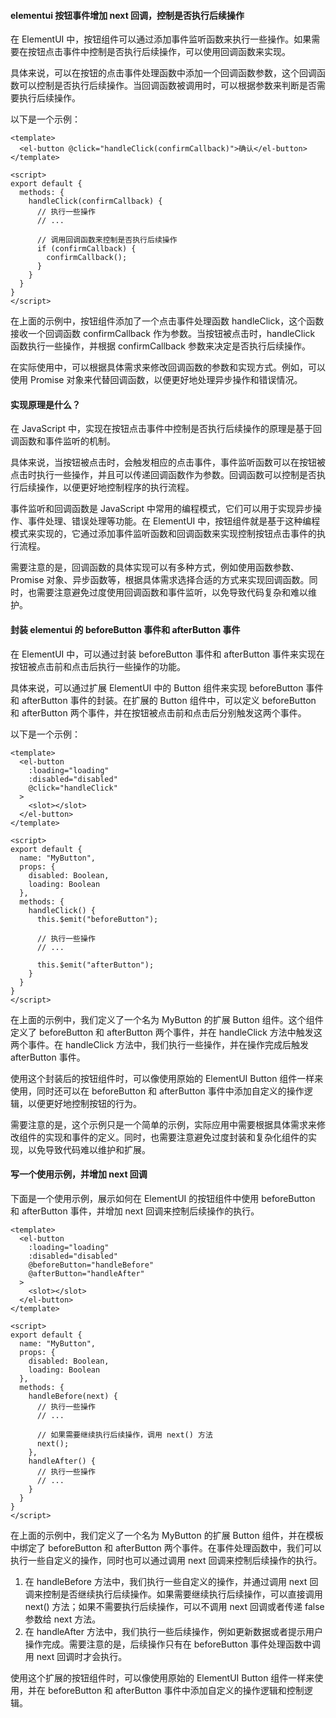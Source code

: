 <!--
 * @Author: Shu Binqi
 * @Date: 2023-04-03 19:35:07
 * @LastEditors: Shu Binqi
 * @LastEditTime: 2023-04-03 20:02:03
 * @Description: 按钮事件
 * @Version: 1.0.0
 * @FilePath: \interviewQuestions\前端项目\前端项目封装\封装Element项目\封装按钮事件.md
-->

#### elementui 按钮事件增加 next 回调，控制是否执行后续操作

在 ElementUI 中，按钮组件可以通过添加事件监听函数来执行一些操作。如果需要在按钮点击事件中控制是否执行后续操作，可以使用回调函数来实现。

具体来说，可以在按钮的点击事件处理函数中添加一个回调函数参数，这个回调函数可以控制是否执行后续操作。当回调函数被调用时，可以根据参数来判断是否需要执行后续操作。

以下是一个示例：

```
<template>
  <el-button @click="handleClick(confirmCallback)">确认</el-button>
</template>

<script>
export default {
  methods: {
    handleClick(confirmCallback) {
      // 执行一些操作
      // ...

      // 调用回调函数来控制是否执行后续操作
      if (confirmCallback) {
        confirmCallback();
      }
    }
  }
}
</script>
```

在上面的示例中，按钮组件添加了一个点击事件处理函数 handleClick，这个函数接收一个回调函数 confirmCallback 作为参数。当按钮被点击时，handleClick 函数执行一些操作，并根据 confirmCallback 参数来决定是否执行后续操作。

在实际使用中，可以根据具体需求来修改回调函数的参数和实现方式。例如，可以使用 Promise 对象来代替回调函数，以便更好地处理异步操作和错误情况。

#### 实现原理是什么？

在 JavaScript 中，实现在按钮点击事件中控制是否执行后续操作的原理是基于回调函数和事件监听的机制。

具体来说，当按钮被点击时，会触发相应的点击事件，事件监听函数可以在按钮被点击时执行一些操作，并且可以传递回调函数作为参数。回调函数可以控制是否执行后续操作，以便更好地控制程序的执行流程。

事件监听和回调函数是 JavaScript 中常用的编程模式，它们可以用于实现异步操作、事件处理、错误处理等功能。在 ElementUI 中，按钮组件就是基于这种编程模式来实现的，它通过添加事件监听函数和回调函数来实现控制按钮点击事件的执行流程。

需要注意的是，回调函数的具体实现可以有多种方式，例如使用函数参数、Promise 对象、异步函数等，根据具体需求选择合适的方式来实现回调函数。同时，也需要注意避免过度使用回调函数和事件监听，以免导致代码复杂和难以维护。

#### 封装 elementui 的 beforeButton 事件和 afterButton 事件

在 ElementUI 中，可以通过封装 beforeButton 事件和 afterButton 事件来实现在按钮被点击前和点击后执行一些操作的功能。

具体来说，可以通过扩展 ElementUI 中的 Button 组件来实现 beforeButton 事件和 afterButton 事件的封装。在扩展的 Button 组件中，可以定义 beforeButton 和 afterButton 两个事件，并在按钮被点击前和点击后分别触发这两个事件。

以下是一个示例：

```
<template>
  <el-button
    :loading="loading"
    :disabled="disabled"
    @click="handleClick"
  >
    <slot></slot>
  </el-button>
</template>

<script>
export default {
  name: "MyButton",
  props: {
    disabled: Boolean,
    loading: Boolean
  },
  methods: {
    handleClick() {
      this.$emit("beforeButton");

      // 执行一些操作
      // ...

      this.$emit("afterButton");
    }
  }
}
</script>
```

在上面的示例中，我们定义了一个名为 MyButton 的扩展 Button 组件。这个组件定义了 beforeButton 和 afterButton 两个事件，并在 handleClick 方法中触发这两个事件。在 handleClick 方法中，我们执行一些操作，并在操作完成后触发 afterButton 事件。

使用这个封装后的按钮组件时，可以像使用原始的 ElementUI Button 组件一样来使用，同时还可以在 beforeButton 和 afterButton 事件中添加自定义的操作逻辑，以便更好地控制按钮的行为。

需要注意的是，这个示例只是一个简单的示例，实际应用中需要根据具体需求来修改组件的实现和事件的定义。同时，也需要注意避免过度封装和复杂化组件的实现，以免导致代码难以维护和扩展。

#### 写一个使用示例，并增加 next 回调

下面是一个使用示例，展示如何在 ElementUI 的按钮组件中使用 beforeButton 和 afterButton 事件，并增加 next 回调来控制后续操作的执行。

```
<template>
  <el-button
    :loading="loading"
    :disabled="disabled"
    @beforeButton="handleBefore"
    @afterButton="handleAfter"
  >
    <slot></slot>
  </el-button>
</template>

<script>
export default {
  name: "MyButton",
  props: {
    disabled: Boolean,
    loading: Boolean
  },
  methods: {
    handleBefore(next) {
      // 执行一些操作
      // ...

      // 如果需要继续执行后续操作，调用 next() 方法
      next();
    },
    handleAfter() {
      // 执行一些操作
      // ...
    }
  }
}
</script>
```

在上面的示例中，我们定义了一个名为 MyButton 的扩展 Button 组件，并在模板中绑定了 beforeButton 和 afterButton 两个事件。在事件处理函数中，我们可以执行一些自定义的操作，同时也可以通过调用 next 回调来控制后续操作的执行。

1. 在 handleBefore 方法中，我们执行一些自定义的操作，并通过调用 next 回调来控制是否继续执行后续操作。如果需要继续执行后续操作，可以直接调用 next() 方法；如果不需要执行后续操作，可以不调用 next 回调或者传递 false 参数给 next 方法。
1. 在 handleAfter 方法中，我们执行一些后续操作，例如更新数据或者提示用户操作完成。需要注意的是，后续操作只有在 beforeButton 事件处理函数中调用 next 回调时才会执行。

使用这个扩展的按钮组件时，可以像使用原始的 ElementUI Button 组件一样来使用，并在 beforeButton 和 afterButton 事件中添加自定义的操作逻辑和控制逻辑。
